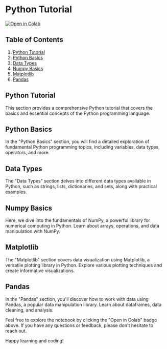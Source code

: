# Python Tutorial

[![Open in Colab](https://colab.research.google.com/assets/colab-badge.svg)](https://colab.research.google.com/drive/1pqe0y56YY0baq-orZzBbPRG7kNqPox9_?usp=sharing)

## Table of Contents

1. [Python Tutorial](#python-tutorial)
2. [Python Basics](#python-basics)
3. [Data Types](#data-types)
4. [Numpy Basics](#numpy-basics)
5. [Matplotlib](#matplotlib)
6. [Pandas](#pandas)

## Python Tutorial

This section provides a comprehensive Python tutorial that covers the basics and essential concepts of the Python programming language.

## Python Basics

In the "Python Basics" section, you will find a detailed exploration of fundamental Python programming topics, including variables, data types, operators, and more.

## Data Types

The "Data Types" section delves into different data types available in Python, such as strings, lists, dictionaries, and sets, along with practical examples.

## Numpy Basics

Here, we dive into the fundamentals of NumPy, a powerful library for numerical computing in Python. Learn about arrays, operations, and data manipulation with NumPy.

## Matplotlib

The "Matplotlib" section covers data visualization using Matplotlib, a versatile plotting library in Python. Explore various plotting techniques and create informative visualizations.

## Pandas

In the "Pandas" section, you'll discover how to work with data using Pandas, a popular data manipulation library. Learn about dataframes, data cleaning, and analysis.

Feel free to explore the notebook by clicking the "Open in Colab" badge above. If you have any questions or feedback, please don't hesitate to reach out.

Happy learning and coding!
